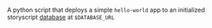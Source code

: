 A python script that deploys a simple `hello-world` app to an initialized storyscript [database](https://github.com/storyscript/database) at `$DATABASE_URL`
